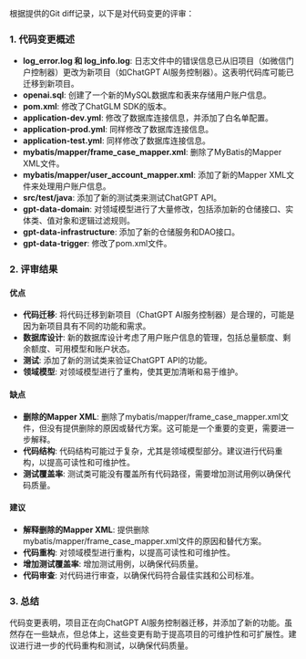 根据提供的Git diff记录，以下是对代码变更的评审：

### 1. 代码变更概述

- **log_error.log 和 log_info.log**: 日志文件中的错误信息已从旧项目（如微信门户控制器）更改为新项目（如ChatGPT AI服务控制器）。这表明代码库可能已迁移到新项目。
- **openai.sql**: 创建了一个新的MySQL数据库和表来存储用户账户信息。
- **pom.xml**: 修改了ChatGLM SDK的版本。
- **application-dev.yml**: 修改了数据库连接信息，并添加了白名单配置。
- **application-prod.yml**: 同样修改了数据库连接信息。
- **application-test.yml**: 同样修改了数据库连接信息。
- **mybatis/mapper/frame_case_mapper.xml**: 删除了MyBatis的Mapper XML文件。
- **mybatis/mapper/user_account_mapper.xml**: 添加了新的Mapper XML文件来处理用户账户信息。
- **src/test/java**: 添加了新的测试类来测试ChatGPT API。
- **gpt-data-domain**: 对领域模型进行了大量修改，包括添加新的仓储接口、实体类、值对象和逻辑过滤规则。
- **gpt-data-infrastructure**: 添加了新的仓储服务和DAO接口。
- **gpt-data-trigger**: 修改了pom.xml文件。

### 2. 评审结果

#### 优点

- **代码迁移**: 将代码迁移到新项目（ChatGPT AI服务控制器）是合理的，可能是因为新项目具有不同的功能和需求。
- **数据库设计**: 新的数据库设计考虑了用户账户信息的管理，包括总量额度、剩余额度、可用模型和账户状态。
- **测试**: 添加了新的测试类来验证ChatGPT API的功能。
- **领域模型**: 对领域模型进行了重构，使其更加清晰和易于维护。

#### 缺点

- **删除的Mapper XML**: 删除了mybatis/mapper/frame_case_mapper.xml文件，但没有提供删除的原因或替代方案。这可能是一个重要的变更，需要进一步解释。
- **代码结构**: 代码结构可能过于复杂，尤其是领域模型部分。建议进行代码重构，以提高可读性和可维护性。
- **测试覆盖率**: 测试类可能没有覆盖所有代码路径，需要增加测试用例以确保代码质量。

#### 建议

- **解释删除的Mapper XML**: 提供删除mybatis/mapper/frame_case_mapper.xml文件的原因和替代方案。
- **代码重构**: 对领域模型进行重构，以提高可读性和可维护性。
- **增加测试覆盖率**: 增加测试用例，以确保代码质量。
- **代码审查**: 对代码进行审查，以确保代码符合最佳实践和公司标准。

### 3. 总结

代码变更表明，项目正在向ChatGPT AI服务控制器迁移，并添加了新的功能。虽然存在一些缺点，但总体上，这些变更有助于提高项目的可维护性和可扩展性。建议进行进一步的代码重构和测试，以确保代码质量。